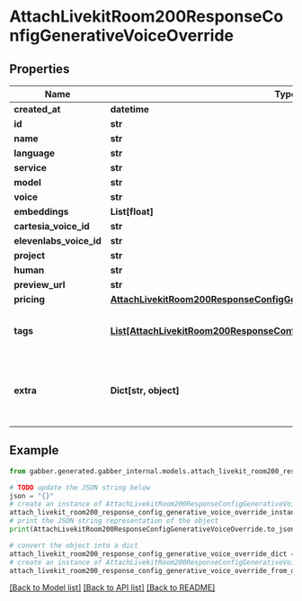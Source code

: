 # AttachLivekitRoom200ResponseConfigGenerativeVoiceOverride


## Properties

Name | Type | Description | Notes
------------ | ------------- | ------------- | -------------
**created_at** | **datetime** |  | 
**id** | **str** |  | 
**name** | **str** |  | 
**language** | **str** |  | 
**service** | **str** |  | [optional] 
**model** | **str** |  | [optional] 
**voice** | **str** |  | [optional] 
**embeddings** | **List[float]** |  | [optional] 
**cartesia_voice_id** | **str** |  | [optional] 
**elevenlabs_voice_id** | **str** |  | [optional] 
**project** | **str** |  | [optional] 
**human** | **str** |  | [optional] 
**preview_url** | **str** |  | [optional] 
**pricing** | [**AttachLivekitRoom200ResponseConfigGenerativeVoiceOverridePricing**](AttachLivekitRoom200ResponseConfigGenerativeVoiceOverridePricing.md) |  | 
**tags** | [**List[AttachLivekitRoom200ResponseConfigGenerativeVoiceOverrideTagsInner]**](AttachLivekitRoom200ResponseConfigGenerativeVoiceOverrideTagsInner.md) | Tags associated with this voice | 
**extra** | **Dict[str, object]** | Extra configuration for the voice. Usually this is for internal purposes. | [optional] 

## Example

```python
from gabber.generated.gabber_internal.models.attach_livekit_room200_response_config_generative_voice_override import AttachLivekitRoom200ResponseConfigGenerativeVoiceOverride

# TODO update the JSON string below
json = "{}"
# create an instance of AttachLivekitRoom200ResponseConfigGenerativeVoiceOverride from a JSON string
attach_livekit_room200_response_config_generative_voice_override_instance = AttachLivekitRoom200ResponseConfigGenerativeVoiceOverride.from_json(json)
# print the JSON string representation of the object
print(AttachLivekitRoom200ResponseConfigGenerativeVoiceOverride.to_json())

# convert the object into a dict
attach_livekit_room200_response_config_generative_voice_override_dict = attach_livekit_room200_response_config_generative_voice_override_instance.to_dict()
# create an instance of AttachLivekitRoom200ResponseConfigGenerativeVoiceOverride from a dict
attach_livekit_room200_response_config_generative_voice_override_from_dict = AttachLivekitRoom200ResponseConfigGenerativeVoiceOverride.from_dict(attach_livekit_room200_response_config_generative_voice_override_dict)
```
[[Back to Model list]](../README.md#documentation-for-models) [[Back to API list]](../README.md#documentation-for-api-endpoints) [[Back to README]](../README.md)


